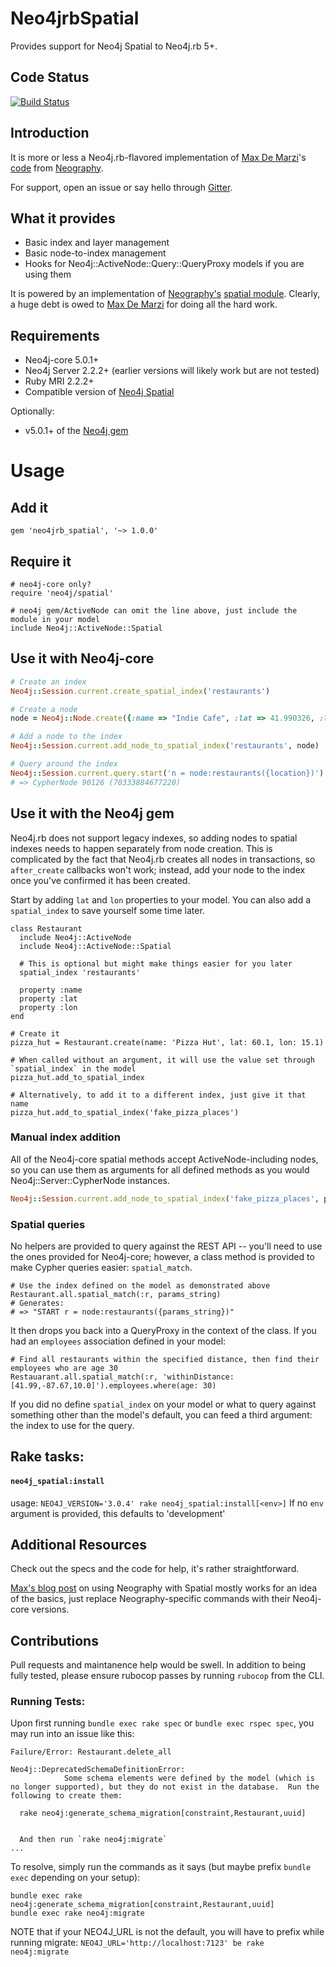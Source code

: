 # Neo4jrbSpatial

Provides support for Neo4j Spatial to Neo4j.rb 5+.

## Code Status

[![Build Status](https://secure.travis-ci.org/neo4jrb/neo4jrb_spatial.png?branch=master)](http://travis-ci.org/neo4jrb/neo4jrb_spatial)

## Introduction

It is more or less a Neo4j.rb-flavored implementation of [Max De Marzi](https://github.com/maxdemarzi)'s
[code](https://github.com/maxdemarzi/neography/blob/46be2bb3c66aea14e707b1e6f82937e65f686ccc/lib/neography/rest/spatial.rb) from
[Neography](https://github.com/maxdemarzi/neography).

For support, open an issue or say hello through [Gitter](https://gitter.im/neo4jrb/neo4j).

## What it provides

* Basic index and layer management
* Basic node-to-index management
* Hooks for Neo4j::ActiveNode::Query::QueryProxy models if you are using them

It is powered by an implementation of [Neography's](https://github.com/maxdemarzi/neography) [spatial module](https://github.com/maxdemarzi/neography/blob/46be2bb3c66aea14e707b1e6f82937e65f686ccc/lib/neography/rest/spatial.rb).
Clearly, a huge debt is owed to [Max De Marzi](https://github.com/maxdemarzi) for doing all the hard work.

## Requirements

* Neo4j-core 5.0.1+
* Neo4j Server 2.2.2+ (earlier versions will likely work but are not tested)
* Ruby MRI 2.2.2+
* Compatible version of [Neo4j Spatial](https://github.com/neo4j-contrib/spatial)

Optionally:

* v5.0.1+ of the [Neo4j gem](https://github.com/neo4jrb/neo4j)

# Usage

## Add it

```
gem 'neo4jrb_spatial', '~> 1.0.0'
```

## Require it

```
# neo4j-core only?
require 'neo4j/spatial'

# neo4j gem/ActiveNode can omit the line above, just include the module in your model
include Neo4j::ActiveNode::Spatial
```

## Use it with Neo4j-core

```ruby
# Create an index
Neo4j::Session.current.create_spatial_index('restaurants')

# Create a node
node = Neo4j::Node.create({:name => "Indie Cafe", :lat => 41.990326, :lon => -87.672907 }, :Restaurant)

# Add a node to the index
Neo4j::Session.current.add_node_to_spatial_index('restaurants', node)

# Query around the index
Neo4j::Session.current.query.start('n = node:restaurants({location})').params(location: 'withinDistance:[41.99,-87.67,10.0]').pluck(:n)
# => CypherNode 90126 (70333884677220)
```

## Use it with the Neo4j gem

 Neo4j.rb does not support legacy indexes, so adding nodes to spatial indexes needs to happen separately from node creation. This is complicated by the fact that Neo4j.rb creates all nodes in transactions, so `after_create` callbacks won't work; instead, add your node to the index once you've confirmed it has been created.

 Start by adding `lat` and `lon` properties to your model. You can also add a `spatial_index` to save yourself some time later.

 ```
 class Restaurant
   include Neo4j::ActiveNode
   include Neo4j::ActiveNode::Spatial

   # This is optional but might make things easier for you later
   spatial_index 'restaurants'

   property :name
   property :lat
   property :lon
 end

 # Create it
 pizza_hut = Restaurant.create(name: 'Pizza Hut', lat: 60.1, lon: 15.1)

 # When called without an argument, it will use the value set through `spatial_index` in the model
 pizza_hut.add_to_spatial_index

 # Alternatively, to add it to a different index, just give it that name
 pizza_hut.add_to_spatial_index('fake_pizza_places')
 ```

### Manual index addition

All of the Neo4j-core spatial methods accept ActiveNode-including nodes, so you can use them as arguments for all defined methods as you would Neo4j::Server::CypherNode instances.

```ruby
Neo4j::Session.current.add_node_to_spatial_index('fake_pizza_places', pizza_hut)
```

### Spatial queries

No helpers are provided to query against the REST API -- you'll need to use the ones provided for Neo4j-core; however, a class method is provided to make Cypher queries easier: `spatial_match`.

```
# Use the index defined on the model as demonstrated above
Restaurant.all.spatial_match(:r, params_string)
# Generates:
# => "START r = node:restaurants({params_string})"
```

It then drops you back into a QueryProxy in the context of the class. If you had an `employees` association defined in your model:

 ```
 # Find all restaurants within the specified distance, then find their employees who are age 30
 Restauarant.all.spatial_match(:r, 'withinDistance:[41.99,-87.67,10.0]').employees.where(age: 30)
 ```

If you did no define `spatial_index` on your model or what to query against something other than the model's default, you can feed a third argument: the index to use for the query.

## Rake tasks:
#### `neo4j_spatial:install`

usage: `NEO4J_VERSION='3.0.4' rake neo4j_spatial:install[<env>]`
If no `env` argument is provided, this defaults to 'development'

## Additional Resources

Check out the specs and the code for help, it's rather straightforward.

[Max's blog post](http://maxdemarzi.com/2014/01/31/neo4j-spatial-part-1/) on using Neography with Spatial
mostly works for an idea of the basics, just replace Neography-specific commands with their Neo4j-core versions.

## Contributions

Pull requests and maintanence help would be swell. In addition to being fully tested, please ensure rubocop passes by running `rubocop` from the CLI.

### Running Tests:

Upon first running `bundle exec rake spec` or `bundle exec rspec spec`, you may run into an issue like this:

```
Failure/Error: Restaurant.delete_all

Neo4j::DeprecatedSchemaDefinitionError:
            Some schema elements were defined by the model (which is no longer supported), but they do not exist in the database.  Run the following to create them:

  rake neo4j:generate_schema_migration[constraint,Restaurant,uuid]


  And then run `rake neo4j:migrate`
...
```

To resolve, simply run the commands as it says (but maybe prefix `bundle exec` depending on your setup):

```
bundle exec rake neo4j:generate_schema_migration[constraint,Restaurant,uuid]
bundle exec rake neo4j:migrate
```

NOTE that if your NEO4J_URL is not the default, you will have to prefix while running migrate: `NEO4J_URL='http://localhost:7123' be rake neo4j:migrate`
